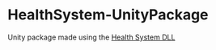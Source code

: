 # HealthSystem-UnityPackage
Unity package made using the [Health System DLL](https://github.com/jvarelaaloisio/HealthSystem/tree/feature/AddUnityPackageProject)

